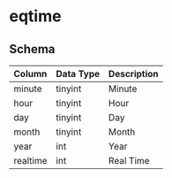 # eqtime

## Schema

| Column | Data Type | Description |
| :--- | :--- | :--- |
| minute | tinyint | Minute |
| hour | tinyint | Hour |
| day | tinyint | Day |
| month | tinyint | Month |
| year | int | Year |
| realtime | int | Real Time |

